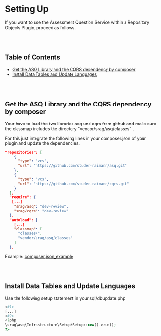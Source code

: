 # Setting Up

If you want to use the Assessment Question Service within a Repository Objects Plugin, proceed as follows.

<br>
<br>


## Table of Contents
- [Get the ASQ Library and the CQRS dependency by composer](#get-the-asq-library-and-the-cqrs-dependency-by-composer)
- [Install Data Tables and Update Languages](#install-data-tables-and-update-languages)  
    
<br>
<br>


## Get the ASQ Library and the CQRS dependency by composer
Your have to load the two libraries asq und cqrs from github and make sure the classmap includes the directory "vendor/srag/asq/classes" .

For this just integrate the following lines in your composer.json of your plugin and update the dependencies.

```json
"repositories": [
    {
      "type": "vcs",
      "url": "https://github.com/studer-raimann/asq.git"
    },
    {
      "type": "vcs",
      "url": "https://github.com/studer-raimann/cqrs.git"
    }
  ],
  "require": {
   [...]
    "srag/asq": "dev-review",
    "srag/cqrs": "dev-review"
  },
  "autoload": {
    [...]
    "classmap": [
      "classes/",
      "vendor/srag/asq/classes"
    ]
  },
```

Example: [composer.json_example](composer.json_example)
    
<br>
<br>


## Install Data Tables and Update Languages
Use the following setup statement in your sql/dbupdate.php
```php
<#1>
[...]
<#2>
<?php
\srag\asq\Infrastructure\Setup\Setup::new()->run();
?>
```